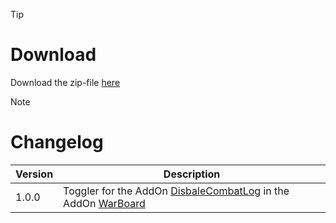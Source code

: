 > [!TIP]
> # Download
> Download the zip-file [here](https://github.com/Makume/ReturnOfReckoning-AddOns/blob/main/WarBoard_TogglerDisableCombatLog/WarBoard_TogglerDisableCombatLog.zip)

> [!NOTE]
> # Changelog
> 
> | Version  | Description |
> | ------------- | ------------- |
> | 1.0.0  | Toggler for the AddOn [DisbaleCombatLog](https://github.com/Makume/ReturnOfReckoning-AddOns/tree/main/DisableCombatLog) in the AddOn [WarBoard](https://tools.idrinth.de/addons/warboard/) |